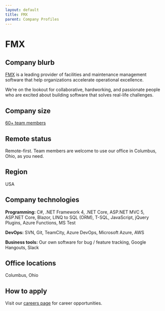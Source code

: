 ```yaml
---
layout: default
title: FMX
parent: Company Profiles
---
```


# FMX

## Company blurb

[FMX][1] is a leading provider of facilities and maintenance management software that help organizations accelerate operational excellence.

We’re on the lookout for collaborative, hardworking, and passionate people who are excited about building software that solves real-life challenges.

## Company size

[60+ team members][2]

## Remote status

Remote-first. Team members are welcome to use our office in Columbus, Ohio, as you need.

## Region

USA

## Company technologies

**Programming:** C#, .NET Framework 4, .NET Core, ASP.NET MVC 5, ASP.NET Core, Blazor, LINQ to SQL (ORM), T-SQL, JavaScript, jQuery Plugins, Azure Functions, MS Test

**DevOps:** SVN, Git, TeamCity, Azure DevOps, Microsoft Azure, AWS

**Business tools:** Our own software for bug / feature tracking, Google Hangouts, Slack

## Office locations

Columbus, Ohio

## How to apply

Visit our [careers page][3] for career opportunities.

[1]: https://www.gofmx.com/
[2]: https://www.gofmx.com/about/team/
[3]: https://www.gofmx.com/careers/

